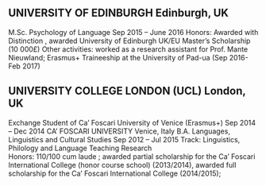 ## UNIVERSITY OF EDINBURGH	Edinburgh, UK
M.Sc. Psychology of Language	Sep 2015 – June 2016
Honors: Awarded with Distinction , awarded University of Edinburgh UK/EU Master’s Scholarship (10 000£)
Other activities: worked as a research assistant for Prof. Mante Nieuwland; Erasmus+ Traineeship at the University of Pad-ua (Sep 2016-Feb 2017)

## UNIVERSITY COLLEGE LONDON (UCL)	London, UK
Exchange Student of Ca’ Foscari University of Venice (Erasmus+)	Sep 2014 – Dec 2014
CA’ FOSCARI UNIVERSITY	Venice, Italy
B.A. Languages, Linguistics and Cultural Studies	Sep 2012 – Jul 2015
Track: Linguistics, Philology and Language Teaching Research	
Honors: 110/100 cum laude ; awarded partial scholarship for the Ca’ Foscari International College (honor course school) (2013/2014), awarded full scholarship for the Ca’ Foscari International College (2014/2015); 
